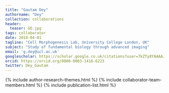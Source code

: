 ```yaml
---
title: "Gautam Dey"
authorname: "Dey"
collection: collaborations
header:
  teaser: GD.jpg
tags: collaborator
date: 2018-04-01
tagline: "Cell Morphogenesis Lab, University College London, UK"
subject: "Study of fundamental biology through advanced imaging"
email: 'g.dey@ucl.ac.uk'
googlescholar: https://scholar.google.co.uk/citations?user=7kZTy8YAAAAJ&hl=en
orcid: https://orcid.org/0000-0003-1416-6223
twitter: Dey_Gautam
---
```

<p align= "justify">

{% include author-research-themes.html %}
{% include collaborator-team-members.html %}
{% include publication-list.html %}
